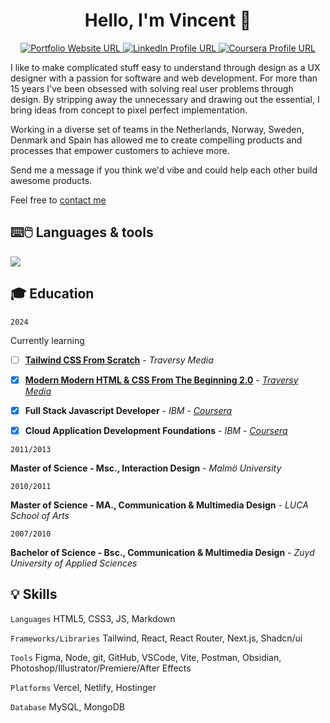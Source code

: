 <h1 align="center">Hello, I'm Vincent 👋 </h1> 

<p align="center">
  <a href="https://vince.media/">
    <img src="https://img.shields.io/badge/Portfolio-255E63?style=for-the-badge&logo=About.me&logoColor=white" alt="Portfolio Website URL">
  </a>
  <a href="https://www.linkedin.com/in/vince-media/">
    <img src="https://img.shields.io/badge/LinkedIn-0077B5?style=for-the-badge&logo=linkedin&logoColor=white" alt="LinkedIn Profile URL" />
  </a>
  <a href="https://www.coursera.org/learner/vincemedia">
    <img src="https://img.shields.io/badge/Coursera-0056D2?style=for-the-badge&logo=Coursera&logoColor=white" alt="Coursera Profile URL" />
  </a>
</p>

I like to make complicated stuff easy to understand through design as a UX designer with a passion for software and web development. For more than 15 years I've been obsessed with solving real user problems through design. By stripping away the unnecessary and drawing out the essential, I bring ideas from concept to pixel perfect implementation. 

Working in a diverse set of teams in the Netherlands, Norway, Sweden, Denmark and Spain has allowed me to create compelling products and processes that empower customers to achieve more.

Send me a message if you think we'd vibe and could help each other build awesome products. 

Feel free to [contact me](https://vince.media)


## ⌨️🖱️ Languages & tools
<img
	src="https://skillicons.dev/icons?i=html,css,figma,ps,ai,xd,js,ts,nodejs,react,tailwind,nextjs,webpack,firebase,postman&theme=light" />

## 🎓 Education

```2024```

Currently learning
- [ ] [**Tailwind CSS From Scratch**]([https://www.traversymedia.com/modern-html-css-from-the-beginning](https://www.traversymedia.com/tailwind-css-course)) - *Traversy Media*

- [x] [**Modern Modern HTML & CSS From The Beginning 2.0**](https://www.traversymedia.com/modern-html-css-from-the-beginning) - [*Traversy Media*](https://app.kajabi.com/certificates/0ebb91c9)  

- [x] **Full Stack Javascript Developer** - *IBM* - [*Coursera*](https://www.coursera.org/account/accomplishments/specialization/Q5W8CND4AFEJ)

- [x] **Cloud Application Development Foundations** - *IBM* - [*Coursera*](https://www.coursera.org/account/accomplishments/specialization/2VRH378HSFJF)  


```2011/2013```

**Master of Science - Msc., Interaction Design** - *Malmö University*  


```2010/2011```

**Master of Science - MA., Communication & Multimedia Design** - *LUCA School of Arts*  


```2007/2010```

**Bachelor of Science - Bsc., Communication & Multimedia Design** - *Zuyd University of Applied Sciences*  


## 💡 Skills

```Languages```
HTML5, CSS3, JS, Markdown

```Frameworks/Libraries```
Tailwind, React, React Router, Next.js, Shadcn/ui

```Tools```
Figma, Node, git, GitHub, VSCode, Vite, Postman, Obsidian, Photoshop/Illustrator/Premiere/After Effects

```Platforms```
Vercel, Netlify, Hostinger

```Database```
MySQL, MongoDB
